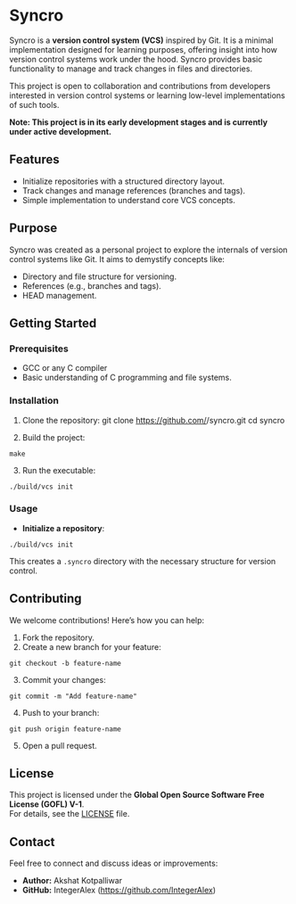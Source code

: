 Syncro
======

Syncro is a **version control system (VCS)** inspired by Git. It is a minimal implementation designed for learning purposes, offering insight into how version control systems work under the hood. Syncro provides basic functionality to manage and track changes in files and directories.

This project is open to collaboration and contributions from developers interested in version control systems or learning low-level implementations of such tools.

**Note: This project is in its early development stages and is currently under active development.**

Features
--------
- Initialize repositories with a structured directory layout.
- Track changes and manage references (branches and tags).
- Simple implementation to understand core VCS concepts.

Purpose
-------
Syncro was created as a personal project to explore the internals of version control systems like Git. It aims to demystify concepts like:
- Directory and file structure for versioning.
- References (e.g., branches and tags).
- HEAD management.

Getting Started
---------------
### Prerequisites
- GCC or any C compiler
- Basic understanding of C programming and file systems.

### Installation
1. Clone the repository:
git clone https://github.com/<your-username>/syncro.git cd syncro

2. Build the project:

`make`

3. Run the executable:

`./build/vcs init`

### Usage
- **Initialize a repository**:  

`./build/vcs init`

This creates a `.syncro` directory with the necessary structure for version control.

Contributing
------------
We welcome contributions! Here’s how you can help:
1. Fork the repository.
2. Create a new branch for your feature:

`git checkout -b feature-name`

3. Commit your changes:

`git commit -m "Add feature-name"`

4. Push to your branch:

`git push origin feature-name`

5. Open a pull request.

License
-------
This project is licensed under the **Global Open Source Software Free License (GOFL) V-1**.  
For details, see the [LICENSE](LICENSE.md) file.

Contact
-------
Feel free to connect and discuss ideas or improvements:
- **Author:** Akshat Kotpalliwar
- **GitHub:** IntegerAlex (https://github.com/IntegerAlex)

